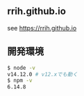 ## rrih.github.io
see https://rrih.github.io

## 開発環境
```bash
$ node -v
v14.12.0 # v12.xでも動く
$ npm -v
6.14.8
```